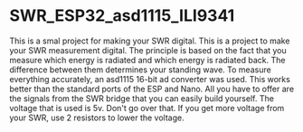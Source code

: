 # SWR_ESP32_asd1115_ILI9341
This is a smal project for making your SWR digital.
This is a project to make your SWR measurement digital.
The principle is based on the fact that you measure which energy is radiated and which energy is radiated back.
The difference between them determines your standing wave. 
To measure everything accurately, an asd1115 16-bit ad converter was used.
This works better than the standard ports of the ESP and Nano. 
All you have to offer are the signals from the SWR bridge that you can easily build yourself.
The voltage that is used is 5v. Don't go over that. 
If you get more voltage from your SWR, use 2 resistors to lower the voltage.

